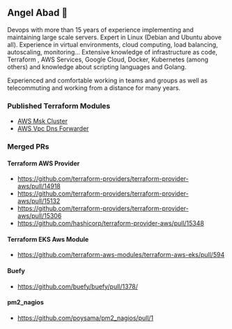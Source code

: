 ## Angel Abad 👋

Devops with more than 15 years of experience implementing and maintaining large scale servers. Expert in Linux (Debian and Ubuntu above all). Experience in virtual environments, cloud computing, load balancing, autoscaling, monitoring… Extensive knowledge of infrastructure as code, Terraform , AWS Services, Google Cloud, Docker, Kubernetes (among others) and knowledge about scripting languages and Golang.

Experienced and comfortable working in teams and groups as well as telecommuting and working from a distance for many years.

### Published Terraform Modules

  * [AWS Msk Cluster](https://registry.terraform.io/modules/angelabad/msk-cluster/aws/)
  * [AWS Vpc Dns Forwarder](https://registry.terraform.io/modules/angelabad/vpc-dns-forwarder/aws/)

### Merged PRs

#### Terraform AWS Provider

  * https://github.com/terraform-providers/terraform-provider-aws/pull/14918
  * https://github.com/terraform-providers/terraform-provider-aws/pull/15132
  * https://github.com/terraform-providers/terraform-provider-aws/pull/15306
  * https://github.com/hashicorp/terraform-provider-aws/pull/15348

#### Terraform EKS Aws Module

  * https://github.com/terraform-aws-modules/terraform-aws-eks/pull/594
  
#### Buefy

  * https://github.com/buefy/buefy/pull/1378/
  
#### pm2_nagios

  * https://github.com/poysama/pm2_nagios/pull/1
 
